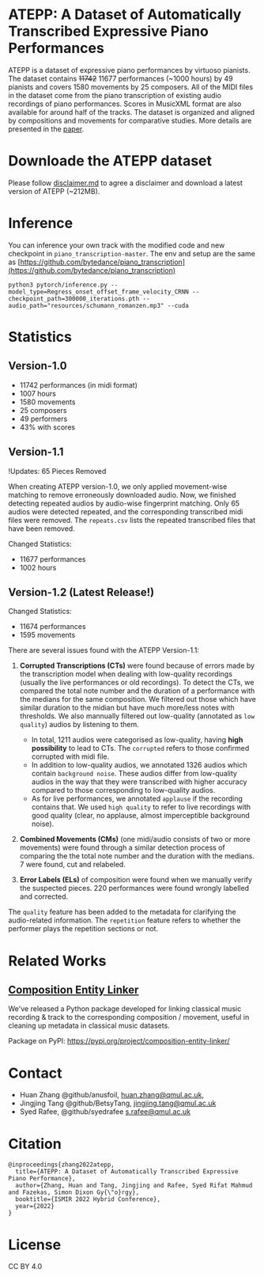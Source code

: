 # ATEPP: A Dataset of Automatically Transcribed Expressive Piano Performances
ATEPP is a dataset of expressive piano performances by virtuoso pianists. The dataset contains ~~11742~~ 11677 performances (~1000 hours) by 49 pianists and covers 1580 movements by 25 composers. All of the MIDI files in the dataset come from the piano transcription of existing audio recordings of piano performances. Scores in MusicXML format are also available for around half of the tracks. The dataset is organized and aligned by compositions and movements for comparative studies. More details are presented in the [paper](https://archives.ismir.net/ismir2022/paper/000053.pdf). 

# Downloade the ATEPP dataset
Please follow [disclaimer.md](https://github.com/BetsyTang/ATEPP/blob/master/disclaimer.md) to agree a disclaimer and download a latest version of ATEPP (~212MB).

# Inference 
You can inference your own track with the modified code and new checkpoint in ```piano_transcription-master```. The env and setup are the same as [https://github.com/bytedance/piano_transcription](https://github.com/bytedance/piano_transcription)

```
python3 pytorch/inference.py --model_type=Regress_onset_offset_frame_velocity_CRNN --checkpoint_path=300000_iterations.pth --audio_path="resources/schumann_romanzen.mp3" --cuda
```

# Statistics
## Version-1.0
- 11742 performances (in midi format)
- 1007 hours
- 1580 movements
- 25 composers
- 49 performers
- 43% with scores
## Version-1.1
!Updates: 65 Pieces Removed

When creating ATEPP version-1.0, we only applied movement-wise matching to remove erroneously downloaded audio. Now, we finished detecting repeated audios by audio-wise fingerprint matching. Only 65 audios were detected repeated, and the corresponding transcribed midi files were removed. The `repeats.csv` lists the repeated transcribed files that have been removed.

Changed Statistics:
- 11677 performances
- 1002 hours

## Version-1.2 (Latest Release!)
Changed Statistics:
- 11674 performances
- 1595 movements

There are several issues found with the ATEPP Version-1.1:
1. **Corrupted Transcriptions (CTs)** were found because of errors made by the transcription model when dealing with low-quality recordings (usually the live performances or old recordings). To detect the CTs, we compared the total note number and the duration of a performance with the medians for the same composition. We filtered out those which have similar duration to the midian but have much more/less notes with thresholds. We also mannually filtered out low-quality (annotated as `low quality`) audios by listening to them. 
    - In total, 1211 audios were categorised as low-quality, having **high possibility** to lead to CTs. The `corrupted` refers to those confirmed corrupted with midi file. 
    - In addition to low-quality audios, we annotated 1326 audios which contain `background noise`. These audios differ from low-quality audios in the way that they were transcribed with higher accuracy compared to those corresponding to low-quality audios. 
    - As for live performances, we annotated `applause` if the recording contains that. We used `high quality` to refer to live recordings with good quality (clear, no applause, almost imperceptible background noise). 

2. **Combined Movements (CMs)** (one midi/audio consists of two or more movements) were found through a similar detection process of comparing the the total note number and the duration with the medians. 7 were found, cut and relabeled.

3. **Error Labels (ELs)** of composition were found when we manually verify the suspected pieces. 220 performances were found wrongly labelled and corrected.

The `quality` feature has been added to the metadata for clarifying the audio-related information. The `repetition` feature refers to whether the performer plays the repetition sections or not.

# Related Works
## [Composition Entity Linker](https://github.com/anusfoil/Composition-Entity-Linker)
We've released a Python package developed for linking classical music recording & track to the corresponding composition / movement, useful in cleaning up metadata in classical music datasets.

Package on PyPI: https://pypi.org/project/composition-entity-linker/

# Contact
- Huan Zhang @github/anusfoil, huan.zhang@qmul.ac.uk, 
- Jingjing Tang @github/BetsyTang, jingjing.tang@qmul.ac.uk
- Syed Rafee, @github/syedrafee s.rafee@qmul.ac.uk

# Citation
```
@inproceedings{zhang2022atepp,
  title={ATEPP: A Dataset of Automatically Transcribed Expressive Piano Performance},
  author={Zhang, Huan and Tang, Jingjing and Rafee, Syed Rifat Mahmud and Fazekas, Simon Dixon Gy{\"o}rgy},
  booktitle={ISMIR 2022 Hybrid Conference},
  year={2022}
}
```

# License
CC BY 4.0
